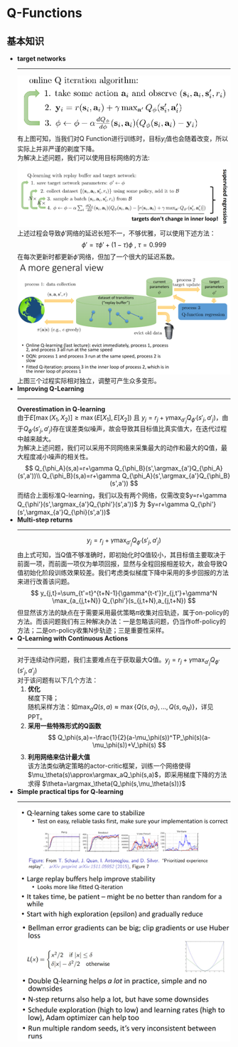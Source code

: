 # Q-Functions
##  基本知识
- **target networks**  
  ****
  ![](<pictures/2023-09-25 19-50-36 的屏幕截图.png>)
  有上图可知，当我们对Q Function进行训练时，目标$y_i$值也会随着改变，所以实际上并非严谨的剃度下降。  
  为解决上述问题，我们可以使用目标网络的方法:  
  ![](<pictures/2023-09-25 20-16-52 的屏幕截图.png>)
  上述过程会导致$\phi'$网络的延迟长短不一，不够优雅，可以使用下述方法：
  $$
  \phi'=\tau\phi'+(1-\tau)\phi \ ,\ \tau=0.999
  $$
  在每次更新时都更新$\phi'$网络，但加了一个很大的延迟系数。  
  ![](<pictures/2023-09-25 20-25-03 的屏幕截图.png>)
  上图三个过程实际相对独立，调整可产生众多变形。  
- **Improving Q-Learning**
  ****
  **Overestimation in Q-learning**  
  由于$E[\max(X_1,X_2)]\geq\max(E[X_1],E[X_2])$ 且 $y_j=r_j+\gamma \max_{a'_j} Q_{\phi'}(s'_j,a'_j)$，由于$Q_{\phi'}(s'_j,a'_j)$存在误差类似噪声，故会导致其目标值比真实值大，在迭代过程中越来越大。  
  为解决上述问题，我们可以采用不同网络来采集最大的动作和最大的Q值，最大程度减小噪声的相关性。  
  $$
  Q_{\phi_A}(s,a)=r+\gamma Q_{\phi_B}(s',\argmax_{a'}Q_{\phi_A}(s',a'))\\
  Q_{\phi_B}(s,a)=r+\gamma Q_{\phi_A}(s',\argmax_{a'}Q_{\phi_B}(s',a'))
  $$
  而结合上面标准Q-learning，我们以及有两个网络，仅需改变$y=r+\gamma Q_{\phi'}(s',\argmax_{a'}Q_{\phi'}(s',a'))$ 为 $y=r+\gamma Q_{\phi'}(s',\argmax_{a'}Q_{\phi}(s',a'))$
- **Multi-step returns**  
  ****
  $$
  y_j=r_j+\gamma \max_{a'_j} Q_{\phi'}(s'_j,a'_j)
  $$
  由上式可知，当Q值不够准确时，即初始化时Q值较小，其目标值主要取决于前面一项，而前面一项仅为单项回报，显然与全程回报相差较大，故会导致Q值初始化阶段训练效果较差。我们考虑类似梯度下降中采用的多步回报的方法来进行改善该问题。  
  $$
  y_{j,t}=\sum_{t'=t}^{t+N-1}{\gamma^{t-t'}}r_{j,t'}+\gamma^N \max_{a_{j,t+N}} Q_{\phi'}(s_{j,t+N},a_{j,t+N})
  $$
  但显然该方法的缺点在于需要采用最优策略$\pi$收集对应轨迹，属于on-policy的方法。而该问题我们有三种解决办法：一是忽略该问题，仍当作off-policy的方法；二是on-policy收集N步轨迹；三是重要性采样。  
- **Q-Learning with Continuous Actions**  
  ****
  对于连续动作问题，我们主要难点在于获取最大Q值。$y_j=r_j+\gamma \max_{a'_j} Q_{\phi'}(s'_j,a'_j)$  
  对于该问题有以下几个方法：  
  1. **优化**  
    梯度下降；  
    随机采样方法：如$\max_a{Q(s,a)}\approx\max\{Q(s,a_1),...,Q(s,a_N)\}$，详见PPT。
  2. **采用一些特殊形式的Q函数**  
    $$
    Q_\phi(s,a)=-\frac{1}{2}(a-\mu_\phi(s))^TP_\phi(s)(a-\mu_\phi(s))+V_\phi(s)
    $$
  3. **利用网络来估计最大值**  
    该方法类似确定策略的actor-critic框架，训练一个网络使得$\mu_\theta(s)\approx\argmax_aQ_\phi(s,a)$，即采用梯度下降的方法求得 $\theta=\argmax_\theta{Q_\phi(s,\mu_\theta(s))}$
- **Simple practical tips for Q-learning**  
  ****
  ![](<pictures/2023-09-25 21-10-48 的屏幕截图.png>)
  ![](<pictures/2023-09-25 21-10-54 的屏幕截图.png>)